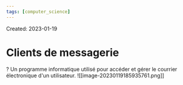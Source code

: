 ```yaml
---
tags: [computer_science] 
---
```

Created: 2023-01-19

# Clients de messagerie
?
Un programme informatique utilisé pour accéder et gérer le courrier électronique d'un utilisateur. ![[image-20230119185935761.png]]
<!--SR:!2024-01-13,82,230-->

